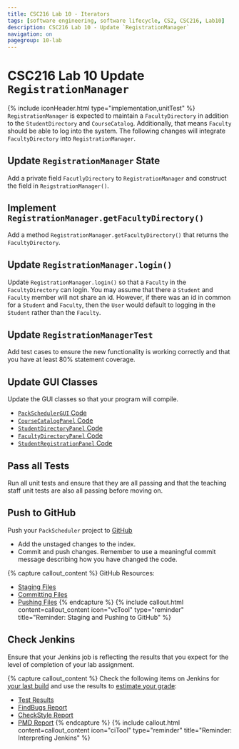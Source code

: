 ```yaml
---
title: CSC216 Lab 10 - Iterators
tags: [software engineering, software lifecycle, CS2, CSC216, Lab10]
description: CSC216 Lab 10 - Update `RegistrationManager`
navigation: on
pagegroup: 10-lab
---
```


# CSC216 Lab 10 Update `RegistrationManager`
{% include iconHeader.html type="implementation,unitTest" %}
`RegistrationManager` is expected to maintain a `FacultyDirectory` in addition to the `StudentDirectory` and `CourseCatalog`.  Additionally, that means `Faculty` should be able to log into the system.  The following changes will integrate `FacultyDirectory` into `RegistrationManager`.


## Update `RegistrationManager` State
Add a private field `FacutlyDirectory` to `RegistrationManager` and construct the field in `ReigstrationManager()`.


## Implement `RegistrationManager.getFacultyDirectory()`
Add a method `RegistrationManager.getFacultyDirectory()` that returns the `FacultyDirectory`.


## Update `RegistrationManager.login()`
Update `RegistrationManager.login()` so that a `Faculty` in the `FacultyDirectory` can login.  You may assume that there a `Student` and `Faculty` member will not share an id.  However, if there was an id in common for a `Student` and `Faculty`, then the `User` would default to logging in the `Student` rather than the `Faculty`.


## Update `RegistrationManagerTest`
Add test cases to ensure the new functionality is working correctly and that you have at least 80% statement coverage.


## Update GUI Classes
Update the GUI classes so that your program will compile.

  * [`PackSchedulerGUI` Code](files/PackSchedulerGUI.java)
  * [`CourseCatalogPanel` Code](files/CourseCatalogPanel.java)
  * [`StudentDirectoryPanel` Code](files/StudentDirectoryPanel.java)
  * [`FacultyDirectoryPanel` Code](files/FacultyDirectoryPanel.java)
  * [`StudentRegistrationPanel` Code](files/StudentRegistrationPanel.java)
    

## Pass all Tests
Run all unit tests and ensure that they are all passing and that the teaching staff unit tests are also all passing before moving on.


## Push to GitHub
Push your `PackScheduler` project to [GitHub](https://github.ncsu.edu)

  * Add the unstaged changes to the index.
  * Commit and push changes.  Remember to use a meaningful commit message describing how you have changed the code.  

{% capture callout_content %}
GitHub Resources:

  * [Staging Files](../../git-tutorial/git-staging)
  * [Committing Files](../../git-tutorial/git-commit)
  * [Pushing Files](../../git-tutorial/git-push)
{% endcapture %}
{% include callout.html content=callout_content icon="vcTool" type="reminder" title="Reminder: Staging and Pushing to GitHub" %}


## Check Jenkins
Ensure that your Jenkins job is reflecting the results that you expect for the level of completion of your lab assignment.

{% capture callout_content %}
Check the following items on Jenkins for [your last build](../../jenkins/#build-summary-page) and use the results to [estimate your grade](../../jenkins/#grade-estimation-example):

  * [Test Results](../../jenkins/#test-results)
  * [FindBugs Report](../../jenkins/#findbugs-report)
  * [CheckStyle Report](../../jenkins/#checkstyle-report)
  * [PMD Report](../../jenkins/#pmd-report)
{% endcapture %}
{% include callout.html content=callout_content icon="ciTool" type="reminder" title="Reminder: Interpreting Jenkins" %}